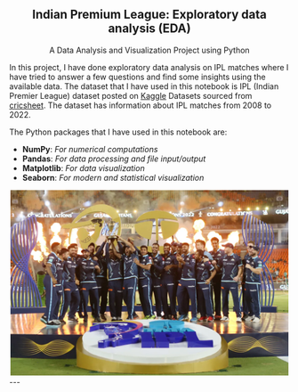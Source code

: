 <center>
  <h2 align="center">Indian Premium League: <b>Exploratory data analysis (EDA)</b></h2>
  <p>A Data Analysis and Visualization Project using Python</p>
</center>

In this project, I have done exploratory data analysis on IPL matches where I have tried to answer a few questions and find some insights using the available data. The dataset that I have used in this notebook is IPL (Indian Premier League) dataset posted on [Kaggle](https://www.kaggle.com/) Datasets sourced from [cricsheet](https://cricsheet.org/). The dataset has information about IPL matches from 2008 to 2022.

The Python packages that I have used in this notebook are:
- **NumPy**: <i>For numerical computations</i>
- **Pandas**: <i>For data processing and file input/output</i>
- **Matplotlib**: <i>For data visualization</i>
- **Seaborn**: <i>For modern and statistical visualization</i>
<div align="center">
<img src="ipl.webp" width="500px" />
</div>
---
